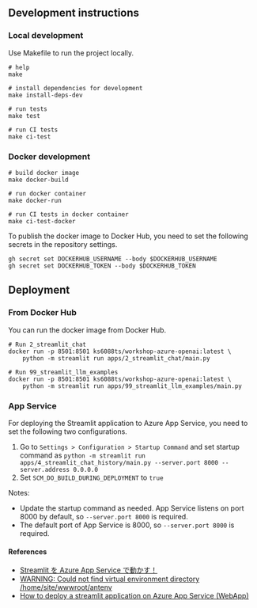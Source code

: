 ## Development instructions

### Local development

Use Makefile to run the project locally.

```shell
# help
make

# install dependencies for development
make install-deps-dev

# run tests
make test

# run CI tests
make ci-test
```

### Docker development

```shell
# build docker image
make docker-build

# run docker container
make docker-run

# run CI tests in docker container
make ci-test-docker
```

To publish the docker image to Docker Hub, you need to set the following secrets in the repository settings.

```shell
gh secret set DOCKERHUB_USERNAME --body $DOCKERHUB_USERNAME
gh secret set DOCKERHUB_TOKEN --body $DOCKERHUB_TOKEN
```

## Deployment

### From Docker Hub

You can run the docker image from Docker Hub.

```shell
# Run 2_streamlit_chat
docker run -p 8501:8501 ks6088ts/workshop-azure-openai:latest \
    python -m streamlit run apps/2_streamlit_chat/main.py

# Run 99_streamlit_llm_examples
docker run -p 8501:8501 ks6088ts/workshop-azure-openai:latest \
    python -m streamlit run apps/99_streamlit_llm_examples/main.py
```

### App Service

For deploying the Streamlit application to Azure App Service, you need to set the following two configurations.

1. Go to `Settings > Configuration > Startup Command` and set startup command as `python -m streamlit run apps/4_streamlit_chat_history/main.py --server.port 8000 --server.address 0.0.0.0`
1. Set `SCM_DO_BUILD_DURING_DEPLOYMENT` to `true`

Notes:

- Update the startup command as needed. App Service listens on port 8000 by default, so `--server.port 8000` is required.
- The default port of App Service is 8000, so `--server.port 8000` is required.

#### References

- [Streamlit を Azure App Service で動かす！](https://qiita.com/takashiuesaka/items/491b21e9afb34bbb6e6d)
- [WARNING: Could not find virtual environment directory /home/site/wwwroot/antenv](https://stackoverflow.com/a/61720957)
- [How to deploy a streamlit application on Azure App Service (WebApp)](https://learn.microsoft.com/en-us/answers/questions/1470782/how-to-deploy-a-streamlit-application-on-azure-app)
